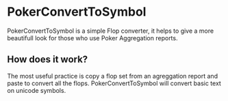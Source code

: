 # PokerConvertToSymbol

PokerConvertToSymbol is a simple Flop converter, it helps to give a more beautifull look for those who use Poker Aggregation reports.

## How does it work?
The most useful practice is copy a flop set from an agreggation report and paste to convert all the flops.
PokerConvertToSymbol will convert basic text on unicode symbols.

